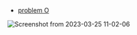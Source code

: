 - [problem O](https://codeforces.com/gym/397845)

![Screenshot from 2023-03-25 11-02-06](https://user-images.githubusercontent.com/105644935/227707953-d6270ad9-66ca-436f-9b83-7f834003376f.png)

